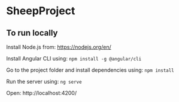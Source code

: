 # SheepProject

## To run locally

Install Node.js from: https://nodejs.org/en/

Install Angular CLI using: `npm install -g @angular/cli`

Go to the project folder and install dependencies using: `npm install`

Run the server using: `ng serve`

Open: http://localhost:4200/
